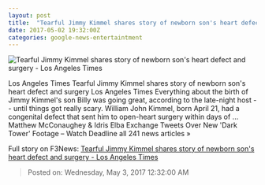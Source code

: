 ```yaml
---
layout: post
title:  "Tearful Jimmy Kimmel shares story of newborn son's heart defect and surgery - Los Angeles Times"
date: 2017-05-02 19:32:00Z
categories: google-news-entertaintment
---
```


![Tearful Jimmy Kimmel shares story of newborn son's heart defect and surgery - Los Angeles Times](http://www.trbimg.com/img-5908eb2a/turbine/la-et-entertainment-news-updates-may-jimmy-kimmel-emotionally-recounts-a-1493706999)

Los Angeles Times Tearful Jimmy Kimmel shares story of newborn son's heart defect and surgery Los Angeles Times Everything about the birth of Jimmy Kimmel's son Billy was going great, according to the late-night host -- until things got really scary. William John Kimmel, born April 21, had a congenital defect that sent him to open-heart surgery within days of ... Matthew McConaughey & Idris Elba Exchange Tweets Over New 'Dark Tower' Footage – Watch Deadline all 241 news articles »


Full story on F3News: [Tearful Jimmy Kimmel shares story of newborn son's heart defect and surgery - Los Angeles Times](http://www.f3nws.com/n/yccRhB)

> Posted on: Wednesday, May 3, 2017 12:32:00 AM

